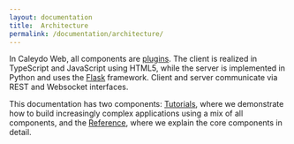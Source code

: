 ```yaml
---
layout: documentation
title:  Architecture
permalink: /documentation/architecture/
---
```


In Caleydo Web, all components are [plugins](plugin_mechanism). The client is realized in TypeScript and JavaScript using HTML5, while the server is implemented in Python and uses the [Flask](http://flask.pocoo.org/) framework. Client and server communicate via REST and Websocket interfaces. 

This documentation has two components: [Tutorials](tutorial), where we demonstrate how to build increasingly complex applications using a mix of all components, and the [Reference](reference), where we explain the core components in detail. 

